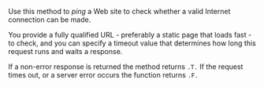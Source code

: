 ﻿Use this method to *ping* a Web site to check whether a valid Internet connection can be made. 

You provide a fully qualified URL - preferably a static page that loads fast - to check, and you can specify a timeout value that determines how long this request runs and waits a response. 

If a non-error response is returned the method returns `.T.` If the request times out, or a server error occurs the function returns `.F.`